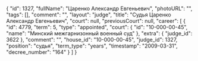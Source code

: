{
    "id": 1327,
    "fullName": "Царенко Александр Евгеньевич",
    "photoURL": "",
    "tags": [],
    "comment": "",
    "layout": "judge",
    "title": "Судья Царенко Александр Евгеньевич",
    "court": null,
    "previousCourt": null,
    "career": [
        {
            "id": 4779,
            "term": 5,
            "type": "appointed",
            "court": {
                "id": "10-000-00-45",
                "name": "Минский межгарнизонный военный суд"
            },
            "extra": {
                "judge_id": 3622
            },
            "comment": "",
            "house_id": "10-000-00-45",
            "judge_id": 1327,
            "position": "судья",
            "term_type": "years",
            "timestamp": "2009-03-31",
            "decree_number": "164"
        }
    ]
}